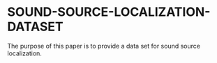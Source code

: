 # SOUND-SOURCE-LOCALIZATION-DATASET
The purpose of this paper is to provide a data set for sound source localization. 

